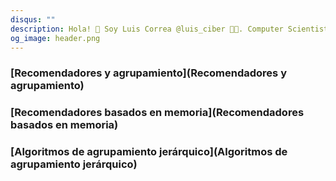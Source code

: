 ```yaml
---
disqus: ""
description: Hola! 👋 Soy Luis Correa @luis_ciber 🧑‍💻. Computer Scientist. 💻 Desarrollador de software. 🚀 "Ciber Emprendedor". Notebooks.
og_image: header.png
---
```


### [Recomendadores y agrupamiento](Recomendadores y agrupamiento)
### [Recomendadores basados en memoria](Recomendadores basados en memoria)
### [Algoritmos de agrupamiento jerárquico](Algoritmos de agrupamiento jerárquico)
